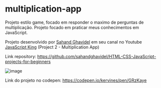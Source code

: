 # multiplication-app

Projeto estilo game, focado em responder o maximo de perguntas de multiplicação. Projeto focado em praticar meus conhecimentos em JavaScript.

Projeto desenvolvido por [Sahand Ghavidel](https://github.com/sahandghavidel) em seu canal no Youtube [JavaScript King](https://www.youtube.com/watch?v=EWv2jnhZErc&t=185s) (Project 2 - Multiplication App)

Link repository: https://github.com/sahandghavidel/HTML-CSS-JavaScript-projects-for-beginners

![image](https://github.com/kervines/multiplication-app/assets/57775586/9d67438e-caf9-4cb3-a119-8357513d6f83)

Link do projeto no codepen: https://codepen.io/kervines/pen/GRzKaye
